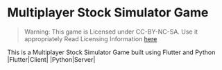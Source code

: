 # Multiplayer Stock Simulator Game

> Warning: This game is Licensed under CC-BY-NC-SA. Use it appropriately
> Read Licensing Information [here]()


This is a Multiplayer Stock Simulator Game built using Flutter and Python
|Flutter|Client|
|Python|Server|